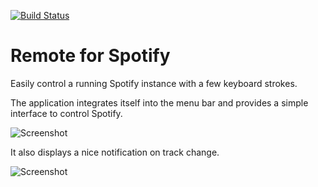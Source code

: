 [![Build Status](https://travis-ci.org/JoergFiedler/Remote-for-Spotify.svg)](https://travis-ci.org/JoergFiedler/Remote-for-Spotify)

# Remote for Spotify

Easily control a running Spotify instance with a few keyboard strokes. 

The application integrates itself into the menu bar and provides a simple interface to control Spotify.

![Screenshot](https://dl.dropboxusercontent.com/u/65859546/remote-for-spotify.png)

It also displays a nice notification on track change.

![Screenshot](https://dl.dropboxusercontent.com/u/65859546/remote-for-spotify-notification.png)